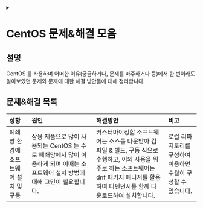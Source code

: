 <link rel="stylesheet" type="text/css" href="/css/header.css">
<link rel="stylesheet" type="text/css" href="/css/bootstrap/5.3.0-alpha1/bootstrap.css">
<div class="sticky-top bg-white pt-1 pb-2" id="header-div-max"></div>
<details id="display-none"><summary></summary>
  <script src="/js/header.js" defer="defer"></script>
  <script src="/js/table/numbering.js" defer="defer"></script>
  <script src="/js/bootstrap/5.3.0-alpha1/bootstrap.bundle.js" defer="defer"></script>
</details>

# CentOS 문제&해결 모음

## 설명

CentOS 를 사용하며 어떠한 이유(궁금하거나, 문제를 마주하거나 등)에서 한 번이라도 알아보았던 문제와 문제에 대한 해결 방안들에 대해 정리합니다.

## 문제&해결 목록

| 상황 | 원인 | 해결방안 | 비고 |
| :--- | :--- | :--- | :--- |
| 폐쇄망 환경에 소프트웨어 설치 및 구동 | 상용 제품으로 많이 사용되는 CentOS 는 주로 폐쇄망에서 많이 이용하게 되며 이때는 소프트웨어 설치 방법에 대해 고민이 필요합니다. | 커스터마이징할 소프트웨어는 소스를 다운받아 컴파일 & 빌드, 구동 식으로 수행하고, 이외 사용을 위주로 하는 소프트웨어는 dnf 패키지 매니저를 활용하여 디펜던시를 함께 다운로드하여 설치합니다. | 로컬 리파지토리를 구성하여 이용하면 수월히 구성할 수 있습니다. |
